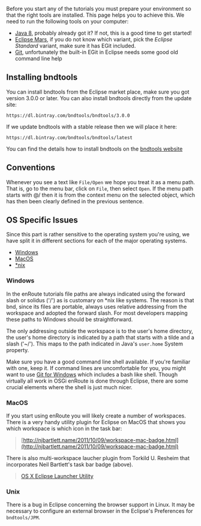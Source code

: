 Before you start any of the tutorials you must prepare your environment so that the right tools are installed. This page helps you to achieve this. We need to run the following tools on your computer:

* [Java 8][java8], probably already got it? If not, this is a good time to get started!
* [Eclipse Mars][mars], if you do not know which variant, pick the _Eclipse Standard_ variant, make sure it has EGit included.
* [Git][git], unfortunately the built-in EGit in Eclipse needs some good old command line help


## Installing bndtools

You can install bndtools from the Eclipse market place, make sure you got version 3.0.0 or later. You can also install bndtools directly from the update site:

	https://dl.bintray.com/bndtools/bndtools/3.0.0
	
If we update bndtools with a stable release then we will place it here: 

	https://dl.bintray.com/bndtools/bndtools/latest

You can find the details how to install bndtools on the [bndtools website](http://bndtools.org/installation.html#update-site)

## Conventions

Whenever you see a text like `File/Open` we hope you treat it as a menu path. That is, go to the menu bar, click on `File`, then select `Open`. If the menu path starts with @/ then it is from the context menu on the selected object, which has then been clearly defined in the previous sentence. 

## OS Specific Issues

Since this part is rather sensitive to the operating system you're using, we have split it in different sections for each of the major operating systems. 

* [Windows](#windows)
* [MacOS](#macos)
* [*nix](#unix)


### Windows
 
In the enRoute tutorials file paths are always indicated using the forward slash or solidus ('/') as is customary on *nix like systems. The reason is that bnd, since its files are portable, always uses relative addressing from the workspace and adopted the forward slash. For most developers mapping these paths to Windows should be straightforward.

The only addressing outside the workspace is to the user's home directory, the user's home directory is indicated by a path that starts with a tilde and a slash ('~/'). This maps to the path indicated in Java's `user.home` System property.  

Make sure you have a good command line shell available. If you're familiar with one, keep it. If command lines are uncomfortable for you, you might want to use [Git for Windows][gitforwindows] which includes a bash like shell. Though virtually all work in OSGi enRoute is done through Eclipse, there are some crucial elements where the shell is just much nicer.  

### MacOS

If you start using enRoute you will likely create a number of workspaces. There is a very handy utility plugin for Eclipse on MacOS that shows you which workspace is which icon in the task bar:

> [http://njbartlett.name/2011/10/09/workspace-mac-badge.html](http://njbartlett.name/2011/10/09/workspace-mac-badge.html)

There is also multi-workspace laucher plugin from Torkild U. Resheim that incorporates Neil Bartlett's task bar badge (above).

> [OS X Eclipse Launcher Utility](http://marketplace.eclipse.org/content/osx-eclipse-launcher)
	
### Unix

There is a bug in Eclipse concerning the browser support in Linux. It may be necessary to configure an external browser in the Eclipse's Preferences for `bndtools/JPM`. 

[java8]: http://www.oracle.com/technetwork/java/javase/downloads/jdk8-downloads-2133151.html
[mars]: https://www.eclipse.org/downloads/
[git]: http://git-scm.com/book/en/Getting-Started-Installing-Git
[gitforwindows]: http://msysgit.github.io
